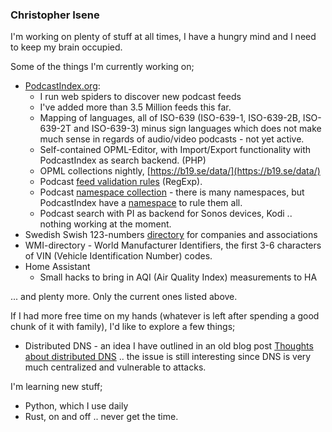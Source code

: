 ### Christopher Isene

<!--
**cisene/cisene** is a ✨ _special_ ✨ repository because its `README.md` (this file) appears on your GitHub profile.

Here are some ideas to get you started:

- 🔭 I’m currently working on ...
- 🌱 I’m currently learning ...
- 👯 I’m looking to collaborate on ...
- 🤔 I’m looking for help with ...
- 💬 Ask me about ...
- 📫 How to reach me: ...
- 😄 Pronouns: ...
- ⚡ Fun fact: ...
-->

I'm working on plenty of stuff at all times, I have a hungry mind and I need to keep my brain occupied.

Some of the things I'm currently working on;

* [PodcastIndex.org](https://podcastindex.org/):
  *  I run web spiders to discover new podcast feeds
  * I've added more than 3.5 Million feeds this far.
  * Mapping of languages, all of ISO-639 (ISO-639-1, ISO-639-2B, ISO-639-2T and ISO-639-3) minus sign languages which does not make much sense in regards of audio/video podcasts - not yet active.
  * Self-contained OPML-Editor, with Import/Export functionality with PodcastIndex as search backend. (PHP)
  * OPML collections nightly, [https://b19.se/data/](https://b19.se/data/)
  * Podcast [feed validation rules](https://github.com/cisene/podcast-map) (RegExp).
  * Podcast [namespace collection](https://gist.github.com/cisene/cf67d4fc9d4d4dc892630cac4a3adcb0) - there is many namespaces, but PodcastIndex have a [namespace](https://github.com/Podcastindex-org/podcast-namespace) to rule them all.
  * Podcast search with PI as backend for Sonos devices, Kodi .. nothing working at the moment.
* Swedish Swish 123-numbers [directory](https://github.com/cisene/swish-123) for companies and associations
* WMI-directory - World Manufacturer Identifiers, the first 3-6 characters of VIN (Vehicle Identification Number) codes.
* Home Assistant
  * Small hacks to bring in AQI (Air Quality Index) measurements to HA



... and plenty more. Only the current ones listed above.



If I had more free time on my hands (whatever is left after spending a good chunk of it with family), I'd like to explore a few things;

* Distributed DNS - an idea I have outlined in an old blog post [Thoughts about distributed DNS](https://b19.se/blog/kakbit/2011/06/thoughts-about-distributed-dns/) .. the issue is still interesting since DNS is very much centralized and vulnerable to attacks. 



I'm learning new stuff;

* Python, which I use daily
* Rust, on and off .. never get the time.



